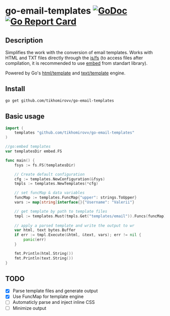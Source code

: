 # go-email-templates [![GoDoc](https://godoc.org/github.com/tikhomirovv/go-email-templates?status.svg)](https://godoc.org/github.com/tikhomirovv/go-email-templates) [![Go Report Card](https://goreportcard.com/badge/github.com/tikhomirovv/go-email-templates)](https://goreportcard.com/report/github.com/tikhomirovv/go-email-templates)

<!-- [![GoCover](http://gocover.io/_badge/github.com/tikhomirovv/go-email-templates)](http://gocover.io/github.com/tikhomirovv/go-email-templates) -->

## Description

Simplifies the work with the conversion of email templates. Works with HTML and TXT files directly through the [is/fs](https://pkg.go.dev/io/fs) (to access files after compilation, it is recommended to use [embed](https://pkg.go.dev/embed) from standart library).

Powered by Go's [html/template](https://pkg.go.dev/html/template) and [text/template](https://pkg.go.dev/text/template) engine.

## Install

```sh
go get github.com/tikhomirovv/go-email-templates
```

## Basic usage

```go
import (
	templates "github.com/tikhomirovv/go-email-templates"
)

//go:embed templates
var templatesDir embed.FS

func main() {
	fsys := fs.FS(templatesDir)

	// Create default configuration
	cfg := templates.NewConfiguration(&fsys)
	tmpls := templates.NewTemplates(*cfg)

	// set funcMap & data variables
	funcMap := templates.FuncMap{"upper": strings.ToUpper}
	vars := map[string]interface{}{"Username": "Valerii"}

	// get template by path to template files
	tmpl := templates.Must(tmpls.Get("templates/email")).Funcs(funcMap)
    
	// apply a parsed template and write the output to wr
	var html, text bytes.Buffer
	if err := tmpl.Execute(&html, &text, vars); err != nil {
		panic(err)
	}

	fmt.Println(html.String())
	fmt.Println(text.String())
}
```

## TODO

 - [x] Parse template files and generate output 
 - [x] Use FuncMap for template engine
 - [ ] Automaticly parse and inject inline CSS
 - [ ] Minimize output
